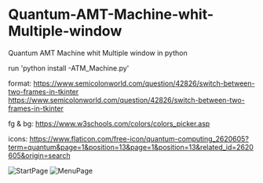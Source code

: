 # Quantum-AMT-Machine-whit-Multiple-window
Quantum AMT Machine whit Multiple window in python

run 'python install -ATM_Machine.py'

format: https://www.semicolonworld.com/question/42826/switch-between-two-frames-in-tkinter
        https://www.semicolonworld.com/question/42826/switch-between-two-frames-in-tkinter
        
fg & bg: https://www.w3schools.com/colors/colors_picker.asp

icons: https://www.flaticon.com/free-icon/quantum-computing_2620605?term=quantum&page=1&position=13&page=1&position=13&related_id=2620605&origin=search

![StartPage](https://user-images.githubusercontent.com/79319263/128851527-b93a48b2-97fa-4215-aca9-710c481958e5.JPG)
![MenuPage](https://user-images.githubusercontent.com/79319263/128851548-0337d518-66ba-4418-80f3-16e03a606013.JPG)

